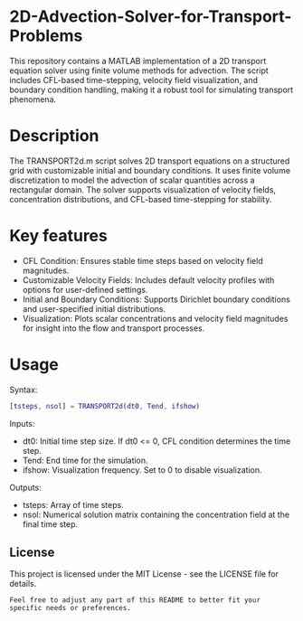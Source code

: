 # 2D-Advection-Solver-for-Transport-Problems
This repository contains a MATLAB implementation of a 2D transport equation solver using finite volume methods for advection. The script includes CFL-based time-stepping, velocity field visualization, and boundary condition handling, making it a robust tool for simulating transport phenomena.

# Description 
The TRANSPORT2d.m script solves 2D transport equations on a structured grid with customizable initial and boundary conditions. It uses finite volume discretization to model the advection of scalar quantities across a rectangular domain. The solver supports visualization of velocity fields, concentration distributions, and CFL-based time-stepping for stability. 

# Key features 
- CFL Condition: Ensures stable time steps based on velocity field magnitudes.
- Customizable Velocity Fields: Includes default velocity profiles with options for user-defined settings.
- Initial and Boundary Conditions: Supports Dirichlet boundary conditions and user-specified initial distributions.
- Visualization: Plots scalar concentrations and velocity field magnitudes for insight into the flow and transport processes.

# Usage
Syntax: 
```matlab
[tsteps, nsol] = TRANSPORT2d(dt0, Tend, ifshow)
```
Inputs: 
- dt0: Initial time step size. If dt0 <= 0, CFL condition determines the time step.
- Tend: End time for the simulation.
- ifshow: Visualization frequency. Set to 0 to disable visualization.

Outputs: 
- tsteps: Array of time steps.
- nsol: Numerical solution matrix containing the concentration field at the final time step.

## License
This project is licensed under the MIT License - see the LICENSE file for details.
```
Feel free to adjust any part of this README to better fit your specific needs or preferences.
